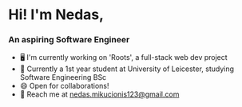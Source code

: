 # Hi! I'm Nedas,
### An aspiring Software Engineer

- 🖥️ I'm currently working on 'Roots', a full-stack web dev project
- 📖 Currently a 1st year student at University of Leicester, studying Software Engineering BSc
- 😄 Open for collaborations!
- 📱 Reach me at nedas.mikucionis123@gmail.com
<!---
Nedas3/Nedas3 is a ✨ special ✨ repository because its `README.md` (this file) appears on your GitHub profile.
You can click the Preview link to take a look at your changes.
--->
